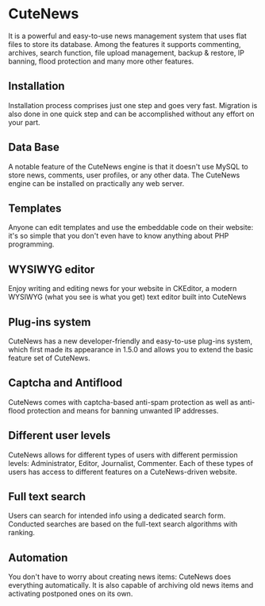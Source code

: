 <h1>CuteNews</h1> 
It is a powerful and easy-to-use news management system that uses flat files to store its database. 
Among the features it supports commenting, archives, search function, file upload management, backup & restore, IP banning, flood protection and many more other features.
<h2>Installation</h2>
Installation process comprises just one step and goes very fast. Migration is also done in one quick step and can be accomplished without any effort on your part. 

<h2>Data Base</h2>
A notable feature of the CuteNews engine is that it doesn't use MySQL to store news, comments, user profiles, or any other data. The CuteNews engine can be installed on practically any web server.

<h2>Templates</h2>
Anyone can edit templates and use the embeddable code on their website: it's so simple that you don't even have to know anything about PHP programming.

<h2>WYSIWYG editor</h2>
Enjoy writing and editing news for your website in CKEditor, a modern WYSIWYG (what you see is what you get) text editor built into CuteNews

<h2>Plug-ins system</h2>
CuteNews has a new developer-friendly and easy-to-use plug-ins system, which first made its appearance in 1.5.0 and allows you to extend the basic feature set of CuteNews.

<h2>Captcha and Antiflood</h2>
CuteNews comes with captcha-based anti-spam protection as well as anti-flood protection and means for banning unwanted IP addresses.

<h2>Different user levels</h2>
CuteNews allows for different types of users with different permission levels: Administrator, Editor, Journalist, Commenter. 
Each of these types of users has access to different features on a CuteNews-driven website. 

<h2>Full text search</h2>
Users can search for intended info using a dedicated search form. Conducted searches are based on the full-text search algorithms with ranking.

<h2>Automation</h2>
You don't have to worry about creating news items: CuteNews does everything automatically. It is also capable of archiving old news items and activating postponed ones on its own.
